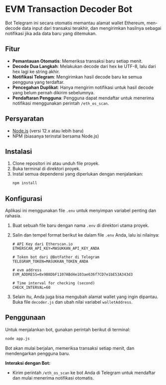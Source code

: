 # EVM Transaction Decoder Bot

Bot Telegram ini secara otomatis memantau alamat wallet Ethereum, men-decode data input dari transaksi terakhir, dan mengirimkan hasilnya sebagai notifikasi jika ada data baru yang ditemukan.

## Fitur

- **Pemantauan Otomatis**: Memeriksa transaksi baru setiap menit.
- **Decode Dua Langkah**: Melakukan decode dari hex ke UTF-8, lalu dari hex lagi ke string akhir.
- **Notifikasi Telegram**: Mengirimkan hasil decode baru ke semua pengguna yang terdaftar.
- **Pencegahan Duplikat**: Hanya mengirim notifikasi untuk hasil decode yang belum pernah dikirim sebelumnya.
- **Pendaftaran Pengguna**: Pengguna dapat mendaftar untuk menerima notifikasi menggunakan perintah `/eth_os_scan`.

## Persyaratan

- [Node.js](https://nodejs.org/) (versi 12.x atau lebih baru)
- NPM (biasanya terinstal bersama Node.js)

## Instalasi

1.  Clone repositori ini atau unduh file proyek.
2.  Buka terminal di direktori proyek.
3.  Instal semua dependensi yang diperlukan dengan menjalankan:
    ```bash
    npm install
    ```

## Konfigurasi

Aplikasi ini menggunakan file `.env` untuk menyimpan variabel penting dan rahasia.

1.  Buat sebuah file baru dengan nama `.env` di direktori utama proyek.
2.  Salin dan tempel format berikut ke dalam file `.env` Anda, lalu isi nilainya:

    ```env
    # API Key dari Etherscan.io
    ETHERSCAN_API_KEY=MASUKKAN_API_KEY_ANDA

    # Token bot dari @BotFather di Telegram
    TELEGRAM_TOKEN=MASUKKAN_TOKEN_ANDA

    # evm address
    EVM_ADDRESS=0x9B8DbF1107ABd4e103ae636f7CD7e1bE53A343d3

    # Time interval for checking (second)
    CHECK_INTERVAL=60
    ```

3.  Selain itu, Anda juga bisa mengubah alamat wallet yang ingin dipantau. Buka file `decoder.js` dan ubah nilai variabel `walletAddress`.

## Penggunaan

Untuk menjalankan bot, gunakan perintah berikut di terminal:

```bash
node app.js
```

Bot akan mulai berjalan, memeriksa transaksi setiap menit, dan mendengarkan pengguna baru.

**Interaksi dengan Bot:**

-   Kirim perintah `/eth_os_scan` ke bot Anda di Telegram untuk mendaftar dan mulai menerima notifikasi otomatis.
